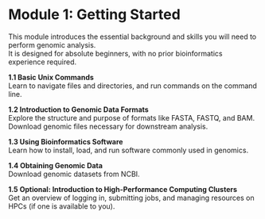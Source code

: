 # Module 1: Getting Started

This module introduces the essential background and skills you will need to perform genomic analysis.  
It is designed for absolute beginners, with no prior bioinformatics experience required.

**1.1 Basic Unix Commands**  
   Learn to navigate files and directories, and run commands on the command line.

**1.2 Introduction to Genomic Data Formats**  
   Explore the structure and purpose of formats like FASTA, FASTQ, and BAM. Download genomic files necessary for downstream analysis.

**1.3 Using Bioinformatics Software**  
   Learn how to install, load, and run software commonly used in genomics.

**1.4 Obtaining Genomic Data**  
   Download genomic datasets from NCBI.

**1.5 Optional: Introduction to High-Performance Computing Clusters**  
   Get an overview of logging in, submitting jobs, and managing resources on HPCs (if one is available to you).

